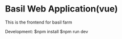
# Basil Web Application(vue)

This is the frontend for basil farm 

Development:
$npm install
$npm run dev

